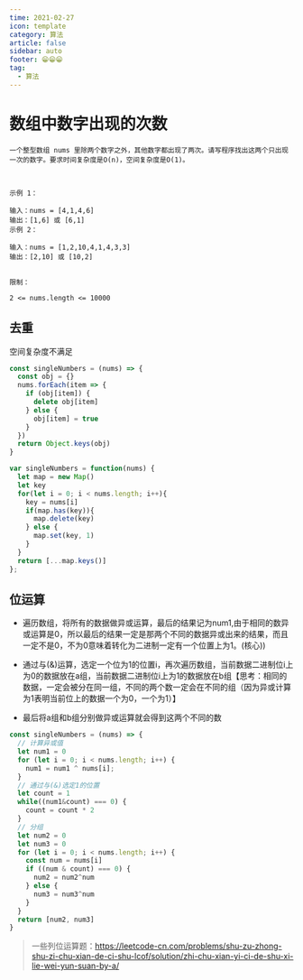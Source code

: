 ```yaml
---
time: 2021-02-27
icon: template
category: 算法
article: false
sidebar: auto
footer: 😁😁😁
tag:
  - 算法
---
```


# 数组中数字出现的次数

```
一个整型数组 nums 里除两个数字之外，其他数字都出现了两次。请写程序找出这两个只出现一次的数字。要求时间复杂度是O(n)，空间复杂度是O(1)。

 

示例 1：

输入：nums = [4,1,4,6]
输出：[1,6] 或 [6,1]
示例 2：

输入：nums = [1,2,10,4,1,4,3,3]
输出：[2,10] 或 [10,2]
 

限制：

2 <= nums.length <= 10000
```

## 去重

空间复杂度不满足

```js
const singleNumbers = (nums) => {
  const obj = {}
  nums.forEach(item => {
    if (obj[item]) {
      delete obj[item]
    } else {
      obj[item] = true
    }
  })
  return Object.keys(obj)
}
```

```js
var singleNumbers = function(nums) {
  let map = new Map() 
  let key
  for(let i = 0; i < nums.length; i++){
    key = nums[i]
    if(map.has(key)){
      map.delete(key)
    } else {
      map.set(key, 1)
    }
  }
  return [...map.keys()]
};
```

## 位运算

+ 遍历数组，将所有的数据做异或运算，最后的结果记为num1,由于相同的数异或运算是0，所以最后的结果一定是那两个不同的数据异或出来的结果，而且一定不是0，不为0意味着转化为二进制一定有一个位置上为1。(核心))

+ 通过与(&)运算，选定一个位为1的位置i，再次遍历数组，当前数据二进制位i上为0的数据放在a组，当前数据二进制位i上为1的数据放在b组【思考：相同的数据，一定会被分在同一组，不同的两个数一定会在不同的组（因为异或计算为1表明当前位上的数据一个为0，一个为1）】

+ 最后将a组和b组分别做异或运算就会得到这两个不同的数

```js
const singleNumbers = (nums) => {
  // 计算异或值
  let num1 = 0
  for (let i = 0; i < nums.length; i++) {
    num1 = num1 ^ nums[i];
  }
  // 通过与(&)选定1的位置
  let count = 1
  while((num1&count) === 0) {
    count = count * 2
  }
  // 分组
  let num2 = 0
  let num3 = 0
  for (let i = 0; i < nums.length; i++) {
    const num = nums[i]
    if ((num & count) === 0) {
      num2 = num2^num
    } else {
      num3 = num3^num
    }
  }
  return [num2, num3]
}
```

>一些列位运算题：https://leetcode-cn.com/problems/shu-zu-zhong-shu-zi-chu-xian-de-ci-shu-lcof/solution/zhi-chu-xian-yi-ci-de-shu-xi-lie-wei-yun-suan-by-a/